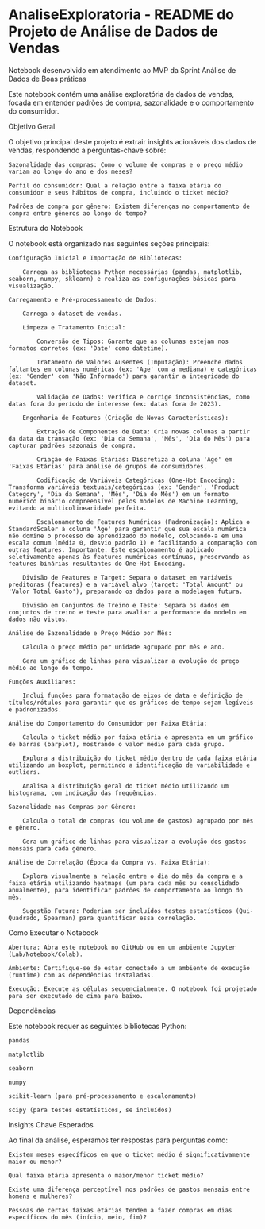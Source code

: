 # AnaliseExploratoria - README do Projeto de Análise de Dados de Vendas
Notebook desenvolvido em atendimento ao MVP da Sprint Análise de Dados de Boas práticas

Este notebook contém uma análise exploratória de dados de vendas, focada em entender padrões de compra, sazonalidade e o comportamento do consumidor.

Objetivo Geral

O objetivo principal deste projeto é extrair insights acionáveis dos dados de vendas, respondendo a perguntas-chave sobre:

    Sazonalidade das compras: Como o volume de compras e o preço médio variam ao longo do ano e dos meses?

    Perfil do consumidor: Qual a relação entre a faixa etária do consumidor e seus hábitos de compra, incluindo o ticket médio?

    Padrões de compra por gênero: Existem diferenças no comportamento de compra entre gêneros ao longo do tempo?

Estrutura do Notebook

O notebook está organizado nas seguintes seções principais:

    Configuração Inicial e Importação de Bibliotecas:

        Carrega as bibliotecas Python necessárias (pandas, matplotlib, seaborn, numpy, sklearn) e realiza as configurações básicas para visualização.

    Carregamento e Pré-processamento de Dados:

        Carrega o dataset de vendas.

        Limpeza e Tratamento Inicial:

            Conversão de Tipos: Garante que as colunas estejam nos formatos corretos (ex: 'Date' como datetime).

            Tratamento de Valores Ausentes (Imputação): Preenche dados faltantes em colunas numéricas (ex: 'Age' com a mediana) e categóricas (ex: 'Gender' com 'Não Informado') para garantir a integridade do dataset.

            Validação de Dados: Verifica e corrige inconsistências, como datas fora do período de interesse (ex: datas fora de 2023).

        Engenharia de Features (Criação de Novas Características):

            Extração de Componentes de Data: Cria novas colunas a partir da data da transação (ex: 'Dia da Semana', 'Mês', 'Dia do Mês') para capturar padrões sazonais de compra.

            Criação de Faixas Etárias: Discretiza a coluna 'Age' em 'Faixas Etárias' para análise de grupos de consumidores.

            Codificação de Variáveis Categóricas (One-Hot Encoding): Transforma variáveis textuais/categóricas (ex: 'Gender', 'Product Category', 'Dia da Semana', 'Mês', 'Dia do Mês') em um formato numérico binário compreensível pelos modelos de Machine Learning, evitando a multicolinearidade perfeita.

            Escalonamento de Features Numéricas (Padronização): Aplica o StandardScaler à coluna 'Age' para garantir que sua escala numérica não domine o processo de aprendizado do modelo, colocando-a em uma escala comum (média 0, desvio padrão 1) e facilitando a comparação com outras features. Importante: Este escalonamento é aplicado seletivamente apenas às features numéricas contínuas, preservando as features binárias resultantes do One-Hot Encoding.

        Divisão de Features e Target: Separa o dataset em variáveis preditoras (features) e a variável alvo (target: 'Total Amount' ou 'Valor Total Gasto'), preparando os dados para a modelagem futura.

        Divisão em Conjuntos de Treino e Teste: Separa os dados em conjuntos de treino e teste para avaliar a performance do modelo em dados não vistos.

    Análise de Sazonalidade e Preço Médio por Mês:

        Calcula o preço médio por unidade agrupado por mês e ano.

        Gera um gráfico de linhas para visualizar a evolução do preço médio ao longo do tempo.

    Funções Auxiliares:

        Inclui funções para formatação de eixos de data e definição de títulos/rótulos para garantir que os gráficos de tempo sejam legíveis e padronizados.

    Análise do Comportamento do Consumidor por Faixa Etária:

        Calcula o ticket médio por faixa etária e apresenta em um gráfico de barras (barplot), mostrando o valor médio para cada grupo.

        Explora a distribuição do ticket médio dentro de cada faixa etária utilizando um boxplot, permitindo a identificação de variabilidade e outliers.

        Analisa a distribuição geral do ticket médio utilizando um histograma, com indicação das frequências.

    Sazonalidade nas Compras por Gênero:

        Calcula o total de compras (ou volume de gastos) agrupado por mês e gênero.

        Gera um gráfico de linhas para visualizar a evolução dos gastos mensais para cada gênero.

    Análise de Correlação (Época da Compra vs. Faixa Etária):

        Explora visualmente a relação entre o dia do mês da compra e a faixa etária utilizando heatmaps (um para cada mês ou consolidado anualmente), para identificar padrões de comportamento ao longo do mês.

        Sugestão Futura: Poderiam ser incluídos testes estatísticos (Qui-Quadrado, Spearman) para quantificar essa correlação.

Como Executar o Notebook

    Abertura: Abra este notebook no GitHub ou em um ambiente Jupyter (Lab/Notebook/Colab).

    Ambiente: Certifique-se de estar conectado a um ambiente de execução (runtime) com as dependências instaladas.

    Execução: Execute as células sequencialmente. O notebook foi projetado para ser executado de cima para baixo.

Dependências

Este notebook requer as seguintes bibliotecas Python:

    pandas

    matplotlib

    seaborn

    numpy

    scikit-learn (para pré-processamento e escalonamento)

    scipy (para testes estatísticos, se incluídos)

Insights Chave Esperados

Ao final da análise, esperamos ter respostas para perguntas como:

    Existem meses específicos em que o ticket médio é significativamente maior ou menor?

    Qual faixa etária apresenta o maior/menor ticket médio?

    Existe uma diferença perceptível nos padrões de gastos mensais entre homens e mulheres?

    Pessoas de certas faixas etárias tendem a fazer compras em dias específicos do mês (início, meio, fim)?
